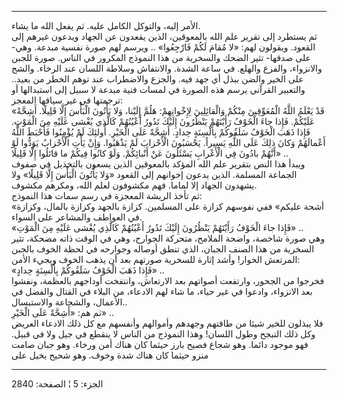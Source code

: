 ------------------------------------------------------------------------

الأمر إليه، والتوكل الكامل عليه. ثم يفعل الله ما يشاء.  
ثم يستطرد إلى تقرير علم الله بالمعوقين، الذين يقعدون عن الجهاد ويدعون
غيرهم إلى القعود. ويقولون لهم: «لا مُقامَ لَكُمْ فَارْجِعُوا» .. ويرسم لهم صورة
نفسية مبدعة. وهي- على صدقها- تثير الضحك والسخرية من هذا النموذج المكرور
في الناس. صورة للجبن والانزواء، والفزع والهلع. في ساعة الشدة. والانتفاش
وسلاطة اللسان عند الرخاء. والشح على الخير والضن ببذل أي جهد فيه. والجزع
والاضطراب عند توهم الخطر من بعيد.. والتعبير القرآني يرسم هذه الصورة في
لمسات فنية مبدعة لا سبيل إلى استبدالها أو ترجمتها في غير سياقها
المعجز:  
«قَدْ يَعْلَمُ اللَّهُ الْمُعَوِّقِينَ مِنْكُمْ وَالْقائِلِينَ لِإِخْوانِهِمْ: هَلُمَّ إِلَيْنا، وَلا يَأْتُونَ
الْبَأْسَ إِلَّا قَلِيلًا. أَشِحَّةً عَلَيْكُمْ. فَإِذا جاءَ الْخَوْفُ رَأَيْتَهُمْ يَنْظُرُونَ إِلَيْكَ تَدُورُ
أَعْيُنُهُمْ كَالَّذِي يُغْشى عَلَيْهِ مِنَ الْمَوْتِ. فَإِذا ذَهَبَ الْخَوْفُ سَلَقُوكُمْ بِأَلْسِنَةٍ حِدادٍ. أَشِحَّةً
عَلَى الْخَيْرِ. أُولئِكَ لَمْ يُؤْمِنُوا فَأَحْبَطَ اللَّهُ أَعْمالَهُمْ وَكانَ ذلِكَ عَلَى اللَّهِ يَسِيراً.
يَحْسَبُونَ الْأَحْزابَ لَمْ يَذْهَبُوا. وَإِنْ يَأْتِ الْأَحْزابُ يَوَدُّوا لَوْ أَنَّهُمْ بادُونَ فِي الْأَعْرابِ
يَسْئَلُونَ عَنْ أَنْبائِكُمْ. وَلَوْ كانُوا فِيكُمْ ما قاتَلُوا إِلَّا قَلِيلًا» ..  
ويبدأ هذا النص بتقرير علم الله المؤكد بالمعوقين الذين يسعون بالتخذيل في
صفوف الجماعة المسلمة. الذين يدعون إخوانهم إلى القعود «وَلا يَأْتُونَ الْبَأْسَ
إِلَّا قَلِيلًا» ولا يشهدون الجهاد إلا لماما. فهم مكشوفون لعلم الله، ومكرهم
مكشوف.  
ثم تأخذ الريشة المعجزة في رسم سمات هذا النموذج:  
«أشحة عليكم» ففي نفوسهم كزازة على المسلمين. كزازة بالجهد وكزازة بالمال،
وكزازة في العواطف والمشاعر على السواء.  
«فَإِذا جاءَ الْخَوْفُ رَأَيْتَهُمْ يَنْظُرُونَ إِلَيْكَ تَدُورُ أَعْيُنُهُمْ كَالَّذِي يُغْشى عَلَيْهِ مِنَ الْمَوْتِ»
..  
وهي صورة شاخصة، واضحة الملامح، متحركة الجوارح، وهي في الوقت ذاته مضحكة،
تثير السخرية من هذا الصنف الجبان، الذي تنطق أوصاله وجوارحه في لحظة الخوف
بالجبن المرتعش الخوار! وأشد إثارة للسخرية صورتهم بعد أن يذهب الخوف ويجيء
الأمن:  
«فَإِذا ذَهَبَ الْخَوْفُ سَلَقُوكُمْ بِأَلْسِنَةٍ حِدادٍ» ..  
فخرجوا من الجحور، وارتفعت أصواتهم بعد الارتعاش، وانتفخت أوداجهم بالعظمة،
ونفشوا بعد الانزواء، وادعوا في غير حياء، ما شاء لهم الادعاء، من البلاء
في القتال والفضل في الأعمال، والشجاعة والاستبسال..  
ثم هم: «أَشِحَّةً عَلَى الْخَيْرِ» ..  
فلا يبذلون للخير شيئا من طاقتهم وجهدهم وأموالهم وأنفسهم مع كل ذلك
الادعاء العريض وكل ذلك التبجح وطول اللسان! وهذا النموذج من الناس لا
ينقطع في جيل ولا في قبيل. فهو موجود دائما. وهو شجاع فصيح بارز حيثما كان
هناك أمن ورخاء. وهو جبان صامت منزو حيثما كان هناك شدة وخوف. وهو شحيح
بخيل على

------------------------------------------------------------------------

الجزء: 5 ¦ الصفحة: 2840
